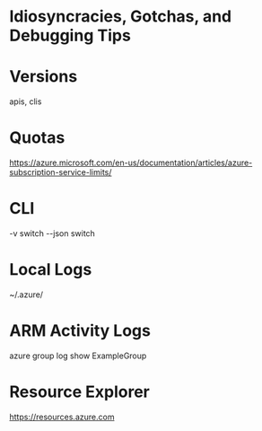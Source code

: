 Idiosyncracies, Gotchas, and Debugging Tips
===========================================
# Versions
apis, clis

# Quotas
https://azure.microsoft.com/en-us/documentation/articles/azure-subscription-service-limits/

# CLI
-v switch
--json switch

# Local Logs
~/.azure/

# ARM Activity Logs
azure group log show ExampleGroup

# Resource Explorer
https://resources.azure.com
